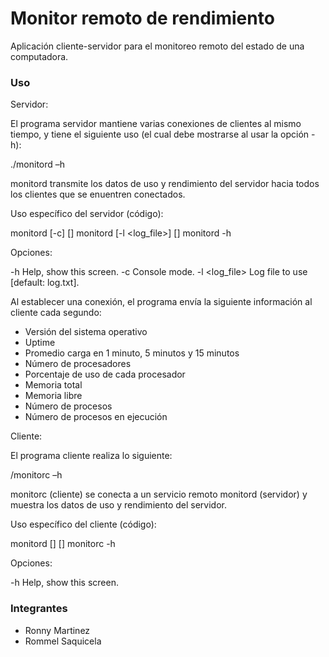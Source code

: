 # Monitor remoto de rendimiento

Aplicación cliente-servidor para el monitoreo remoto del estado de una computadora.

### Uso ###

Servidor:

El programa servidor mantiene varias conexiones de clientes al mismo tiempo, y tiene el siguiente uso (el cual debe mostrarse al usar la opción -h):

./monitord –h

monitord transmite los datos de uso y rendimiento del servidor hacia todos los clientes que se enuentren conectados.

Uso específico del servidor (código):

  monitord [-c] [<port>]
  monitord [-l <log_file>] [<port>]
  monitord -h

Opciones:

  -h             Help, show this screen.
  -c             Console mode.
  -l <log_file>  Log file to use [default: log.txt].
  
Al establecer una conexión, el programa envía la siguiente información al cliente cada segundo:


* Versión del sistema operativo
* Uptime
* Promedio carga en 1 minuto, 5 minutos y 15 minutos
* Número de procesadores
* Porcentaje de uso de cada procesador
* Memoria total
* Memoria libre
* Número de procesos
* Número de procesos en ejecución

Cliente:

El programa cliente realiza lo siguiente:

/monitorc –h

monitorc (cliente) se conecta a un servicio remoto monitord (servidor) y muestra los datos de uso y rendimiento del servidor.

Uso específico del cliente (código):

  monitord [<ip>] [<port>]
  monitorc -h
 
Opciones:

  -h             Help, show this screen.


### Integrantes ###

* Ronny Martinez
* Rommel Saquicela
